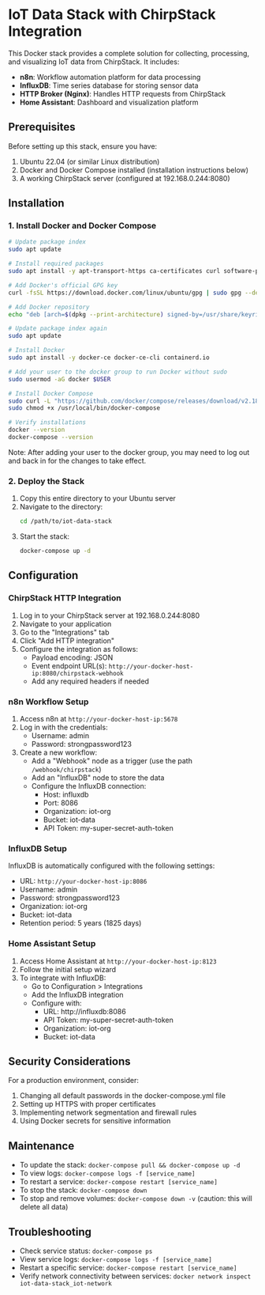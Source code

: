 # IoT Data Stack with ChirpStack Integration

This Docker stack provides a complete solution for collecting, processing, and visualizing IoT data from ChirpStack. It includes:

- **n8n**: Workflow automation platform for data processing
- **InfluxDB**: Time series database for storing sensor data
- **HTTP Broker (Nginx)**: Handles HTTP requests from ChirpStack
- **Home Assistant**: Dashboard and visualization platform

## Prerequisites

Before setting up this stack, ensure you have:

1. Ubuntu 22.04 (or similar Linux distribution)
2. Docker and Docker Compose installed (installation instructions below)
3. A working ChirpStack server (configured at 192.168.0.244:8080)

## Installation

### 1. Install Docker and Docker Compose

```bash
# Update package index
sudo apt update

# Install required packages
sudo apt install -y apt-transport-https ca-certificates curl software-properties-common

# Add Docker's official GPG key
curl -fsSL https://download.docker.com/linux/ubuntu/gpg | sudo gpg --dearmor -o /usr/share/keyrings/docker-archive-keyring.gpg

# Add Docker repository
echo "deb [arch=$(dpkg --print-architecture) signed-by=/usr/share/keyrings/docker-archive-keyring.gpg] https://download.docker.com/linux/ubuntu $(lsb_release -cs) stable" | sudo tee /etc/apt/sources.list.d/docker.list > /dev/null

# Update package index again
sudo apt update

# Install Docker
sudo apt install -y docker-ce docker-ce-cli containerd.io

# Add your user to the docker group to run Docker without sudo
sudo usermod -aG docker $USER

# Install Docker Compose
sudo curl -L "https://github.com/docker/compose/releases/download/v2.18.1/docker-compose-$(uname -s)-$(uname -m)" -o /usr/local/bin/docker-compose
sudo chmod +x /usr/local/bin/docker-compose

# Verify installations
docker --version
docker-compose --version
```

Note: After adding your user to the docker group, you may need to log out and back in for the changes to take effect.

### 2. Deploy the Stack

1. Copy this entire directory to your Ubuntu server
2. Navigate to the directory:
   ```bash
   cd /path/to/iot-data-stack
   ```
3. Start the stack:
   ```bash
   docker-compose up -d
   ```

## Configuration

### ChirpStack HTTP Integration

1. Log in to your ChirpStack server at 192.168.0.244:8080
2. Navigate to your application
3. Go to the "Integrations" tab
4. Click "Add HTTP integration"
5. Configure the integration as follows:
   - Payload encoding: JSON
   - Event endpoint URL(s): `http://your-docker-host-ip:8080/chirpstack-webhook`
   - Add any required headers if needed

### n8n Workflow Setup

1. Access n8n at `http://your-docker-host-ip:5678`
2. Log in with the credentials:
   - Username: admin
   - Password: strongpassword123
3. Create a new workflow:
   - Add a "Webhook" node as a trigger (use the path `/webhook/chirpstack`)
   - Add an "InfluxDB" node to store the data
   - Configure the InfluxDB connection:
     - Host: influxdb
     - Port: 8086
     - Organization: iot-org
     - Bucket: iot-data
     - API Token: my-super-secret-auth-token

### InfluxDB Setup

InfluxDB is automatically configured with the following settings:
- URL: `http://your-docker-host-ip:8086`
- Username: admin
- Password: strongpassword123
- Organization: iot-org
- Bucket: iot-data
- Retention period: 5 years (1825 days)

### Home Assistant Setup

1. Access Home Assistant at `http://your-docker-host-ip:8123`
2. Follow the initial setup wizard
3. To integrate with InfluxDB:
   - Go to Configuration > Integrations
   - Add the InfluxDB integration
   - Configure with:
     - URL: http://influxdb:8086
     - API Token: my-super-secret-auth-token
     - Organization: iot-org
     - Bucket: iot-data

## Security Considerations

For a production environment, consider:
1. Changing all default passwords in the docker-compose.yml file
2. Setting up HTTPS with proper certificates
3. Implementing network segmentation and firewall rules
4. Using Docker secrets for sensitive information

## Maintenance

- To update the stack: `docker-compose pull && docker-compose up -d`
- To view logs: `docker-compose logs -f [service_name]`
- To restart a service: `docker-compose restart [service_name]`
- To stop the stack: `docker-compose down`
- To stop and remove volumes: `docker-compose down -v` (caution: this will delete all data)

## Troubleshooting

- Check service status: `docker-compose ps`
- View service logs: `docker-compose logs -f [service_name]`
- Restart a specific service: `docker-compose restart [service_name]`
- Verify network connectivity between services: `docker network inspect iot-data-stack_iot-network`
